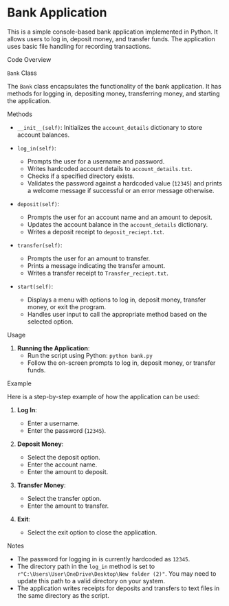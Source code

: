 # Bank Application

This is a simple console-based bank application implemented in Python. It allows users to log in, deposit money, and transfer funds. The application uses basic file handling for recording transactions.

Code Overview

`Bank` Class

The `Bank` class encapsulates the functionality of the bank application. It has methods for logging in, depositing money, transferring money, and starting the application.

 Methods

- `__init__(self)`: Initializes the `account_details` dictionary to store account balances.

- `log_in(self)`: 
  - Prompts the user for a username and password.
  - Writes hardcoded account details to `account_details.txt`.
  - Checks if a specified directory exists.
  - Validates the password against a hardcoded value (`12345`) and prints a welcome message if successful or an error message otherwise.

- `deposit(self)`:
  - Prompts the user for an account name and an amount to deposit.
  - Updates the account balance in the `account_details` dictionary.
  - Writes a deposit receipt to `deposit_reciept.txt`.

- `transfer(self)`:
  - Prompts the user for an amount to transfer.
  - Prints a message indicating the transfer amount.
  - Writes a transfer receipt to `Transfer_reciept.txt`.

- `start(self)`:
  - Displays a menu with options to log in, deposit money, transfer money, or exit the program.
  - Handles user input to call the appropriate method based on the selected option.

Usage

1. **Running the Application**:
    - Run the script using Python: `python bank.py`
    - Follow the on-screen prompts to log in, deposit money, or transfer funds.

Example

Here is a step-by-step example of how the application can be used:

1. **Log In**:
    - Enter a username.
    - Enter the password (`12345`).

2. **Deposit Money**:
    - Select the deposit option.
    - Enter the account name.
    - Enter the amount to deposit.

3. **Transfer Money**:
    - Select the transfer option.
    - Enter the amount to transfer.

4. **Exit**:
    - Select the exit option to close the application.

 Notes

- The password for logging in is currently hardcoded as `12345`.
- The directory path in the `log_in` method is set to `r"C:\Users\User\OneDrive\Desktop\New folder (2)"`. You may need to update this path to a valid directory on your system.
- The application writes receipts for deposits and transfers to text files in the same directory as the script.


